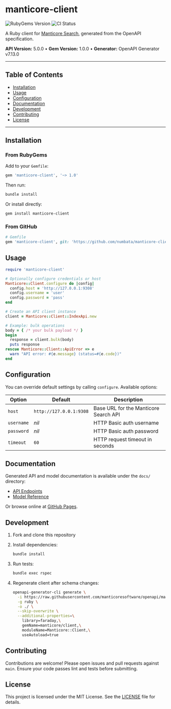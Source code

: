 # manticore-client

![RubyGems Version](https://img.shields.io/gem/v/manticore-client)
![CI Status](https://github.com/numbata/manticoresearch-ruby/actions/workflows/ci.yml/badge.svg)

A Ruby client for [Manticore Search](https://manticoresearch.com), generated from the OpenAPI specification.

**API Version:** 5.0.0  •  **Gem Version:** 1.0.0  •  **Generator:** OpenAPI Generator v7.13.0

---

## Table of Contents

* [Installation](#installation)
* [Usage](#usage)
* [Configuration](#configuration)
* [Documentation](#documentation)
* [Development](#development)
* [Contributing](#contributing)
* [License](#license)

---

## Installation

### From RubyGems

Add to your `Gemfile`:

```ruby
gem 'manticore-client', '~> 1.0'
```

Then run:

```bash
bundle install
```

Or install directly:

```bash
gem install manticore-client
```

### From GitHub

```ruby
# Gemfile
gem 'manticore-client', git: 'https://github.com/numbata/manticore-client.git'
```

## Usage

```ruby
require 'manticore-client'

# Optionally configure credentials or host
Manticore::Client.configure do |config|
  config.host = 'http://127.0.0.1:9308'
  config.username = 'user'
  config.password = 'pass'
end

# Create an API client instance
client = Manticore::Client::IndexApi.new

# Example: bulk operations
body = { /* your bulk payload */ }
begin
  response = client.bulk(body)
  puts response
rescue Manticore::Client::ApiError => e
  warn "API error: #{e.message} (status=#{e.code})"
end
```

## Configuration

You can override default settings by calling `configure`. Available options:

| Option     | Default                 | Description                           |
| ---------- | ----------------------- | ------------------------------------- |
| `host`     | `http://127.0.0.1:9308` | Base URL for the Manticore Search API |
| `username` | *nil*                   | HTTP Basic auth username              |
| `password` | *nil*                   | HTTP Basic auth password              |
| `timeout`  | `60`                    | HTTP request timeout in seconds       |

## Documentation

Generated API and model documentation is available under the `docs/` directory:

* [API Endpoints](docs/IndexApi.md)
* [Model Reference](docs/AggComposite.md)

Or browse online at [GitHub Pages](https://numbata.github.io/manticore-client).

## Development

1. Fork and clone this repository
2. Install dependencies:

   ```bash
   bundle install
   ```
3. Run tests:

   ```bash
   bundle exec rspec
   ```
4. Regenerate client after schema changes:

   ```bash
   openapi-generator-cli generate \
     -i https://raw.githubusercontent.com/manticoresoftware/openapi/master/manticore.yml \
     -g ruby \
     -o ./ \
     --skip-overwrite \
     --additional-properties=\
       library=faraday,\
       gemName=manticore/client,\
       moduleName=Manticore::Client,\
       useAutoload=true
   ```

## Contributing

Contributions are welcome! Please open issues and pull requests against `main`. Ensure your code passes lint and tests before submitting.

## License

This project is licensed under the MIT License. See the [LICENSE](LICENSE) file for details.
